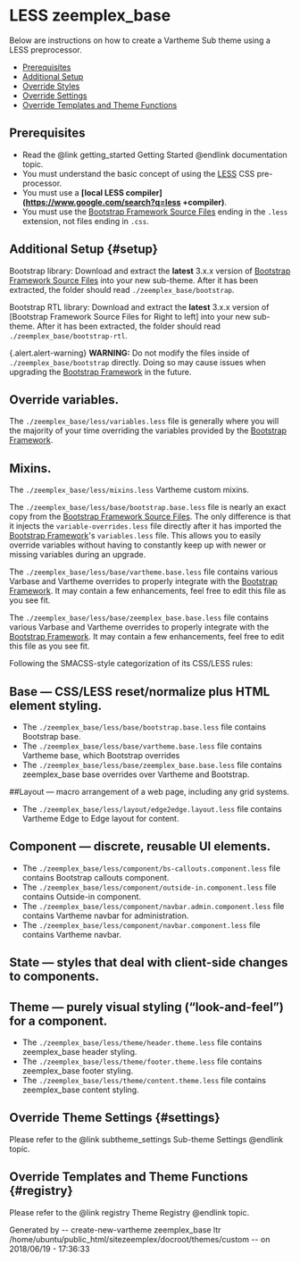 <!-- @file Instructions for subtheming using the LESS Vartheme Subtheme. -->
<!-- @defgroup subtheme_less -->
<!-- @ingroup subtheme -->
# LESS zeemplex_base

Below are instructions on how to create a Vartheme Sub theme using a LESS
preprocessor.

- [Prerequisites](#prerequisites)
- [Additional Setup](#setup)
- [Override Styles](#styles)
- [Override Settings](#settings)
- [Override Templates and Theme Functions](#registry)

## Prerequisites
- Read the @link getting_started Getting Started @endlink documentation topic.
- You must understand the basic concept of using the [LESS] CSS pre-processor.
- You must use a **[local LESS compiler](https://www.google.com/search?q=less
  +compiler)**.
- You must use the [Bootstrap Framework Source Files] ending in the `.less`
  extension, not files ending in `.css`.

## Additional Setup {#setup}
Bootstrap library: Download and extract the **latest** 3.x.x version of
[Bootstrap Framework Source Files] into your new sub-theme. After it has been
extracted, the folder should read `./zeemplex_base/bootstrap`.

Bootstrap RTL library: Download and extract the **latest** 3.x.x version of
[Bootstrap Framework Source Files for Right to left] into your new sub-theme.
After it has been extracted, the folder should read
`./zeemplex_base/bootstrap-rtl`.

{.alert.alert-warning} **WARNING:** Do not modify the files inside of
`./zeemplex_base/bootstrap` directly. Doing so may cause issues when 
upgrading the [Bootstrap Framework] in the future.

## Override variables.
The `./zeemplex_base/less/variables.less` file is generally 
where you will the majority of your time overriding the variables provided by
the [Bootstrap Framework].

## Mixins.
The `./zeemplex_base/less/mixins.less` Vartheme custom mixins.

The `./zeemplex_base/less/base/bootstrap.base.less` file is nearly an exact
copy from the [Bootstrap Framework Source Files]. The only difference is that it 
injects the `variable-overrides.less` file directly after it has imported the
[Bootstrap Framework]'s `variables.less` file. This allows you to easily 
override variables without having to constantly keep up with newer or missing
variables during an upgrade.

The `./zeemplex_base/less/base/vartheme.base.less` file contains various
Varbase and Vartheme overrides to properly integrate with the 
[Bootstrap Framework]. It may contain a few enhancements, feel free to edit
this file as you see fit.

The `./zeemplex_base/less/base/zeemplex_base.base.less` file contains
 various Varbase and Vartheme
overrides to properly integrate with the [Bootstrap Framework]. It may contain
a few enhancements, feel free to edit this file as you see fit.

Following the SMACSS-style categorization of its CSS/LESS rules:

## Base — CSS/LESS reset/normalize plus HTML element styling.
* The `./zeemplex_base/less/base/bootstrap.base.less` file contains
  Bootstrap base.
* The `./zeemplex_base/less/base/vartheme.base.less` file contains
  Vartheme base, which Bootstrap overrides
* The `./zeemplex_base/less/base/zeemplex_base.base.less` file contains
  zeemplex_base base overrides over Vartheme and Bootstrap.

##Layout — macro arrangement of a web page, including any grid systems.
* The `./zeemplex_base/less/layout/edge2edge.layout.less` file contains
  Vartheme Edge to Edge layout for content.

## Component — discrete, reusable UI elements.
* The `./zeemplex_base/less/component/bs-callouts.component.less` file
  contains Bootstrap callouts component.
* The `./zeemplex_base/less/component/outside-in.component.less` file
  contains Outside-in component.
* The `./zeemplex_base/less/component/navbar.admin.component.less` file
  contains Vartheme navbar for administration.
* The `./zeemplex_base/less/component/navbar.component.less` file contains
  Vartheme navbar.

## State — styles that deal with client-side changes to components.

## Theme — purely visual styling (“look-and-feel”) for a component.
* The `./zeemplex_base/less/theme/header.theme.less` file contains
  zeemplex_base header styling.
* The `./zeemplex_base/less/theme/footer.theme.less` file contains
  zeemplex_base footer styling.
* The `./zeemplex_base/less/theme/content.theme.less` file contains
  zeemplex_base content styling.


## Override Theme Settings {#settings}
Please refer to the @link subtheme_settings Sub-theme Settings @endlink topic.

## Override Templates and Theme Functions {#registry}
Please refer to the @link registry Theme Registry @endlink topic.

[Bootstrap Framework]: http://getbootstrap.com
[Bootstrap Framework Source Files]: https://github.com/twbs/bootstrap/releases
[LESS]: http://lesscss.org
 Generated by -- create-new-vartheme zeemplex_base ltr /home/ubuntu/public_html/sitezeemplex/docroot/themes/custom -- on 2018/06/19 - 17:36:33
